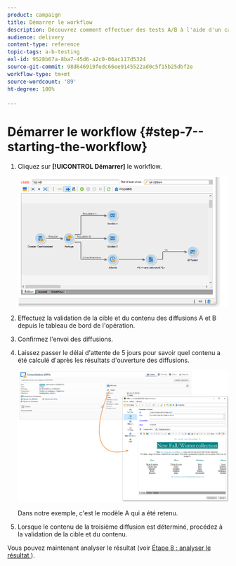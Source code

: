 ```yaml
---
product: campaign
title: Démarrer le workflow
description: Découvrez comment effectuer des tests A/B à l'aide d'un cas pratique spécifique.
audience: delivery
content-type: reference
topic-tags: a-b-testing
exl-id: 9528b67a-8ba7-45d6-a2c0-06ac117d5324
source-git-commit: 98d646919fedc66ee9145522ad0c5f15b25dbf2e
workflow-type: tm+mt
source-wordcount: '89'
ht-degree: 100%

---
```


# Démarrer le workflow {#step-7--starting-the-workflow}

1. Cliquez sur **[!UICONTROL Démarrer]** le workflow.

   ![](assets/use_case_abtesting_startwkfl_001.png)

1. Effectuez la validation de la cible et du contenu des diffusions A et B depuis le tableau de bord de l&#39;opération.
1. Confirmez l&#39;envoi des diffusions.
1. Laissez passer le délai d&#39;attente de 5 jours pour savoir quel contenu a été calculé d&#39;après les résultats d&#39;ouverture des diffusions.

   ![](assets/use_case_abtesting_startwkfl_002.png)

   Dans notre exemple, c&#39;est le modèle A qui a été retenu.

1. Lorsque le contenu de la troisième diffusion est déterminé, procédez à la validation de la cible et du contenu.

Vous pouvez maintenant analyser le résultat (voir [Étape 8 : analyser le résultat ](../../delivery/using/a-b-testing-uc-analyzing.md)).
